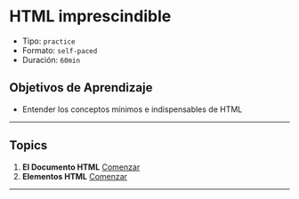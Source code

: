 # HTML imprescindible

- Tipo: `practice`
- Formato: `self-paced`
- Duración: `60min`

## Objetivos de Aprendizaje

- Entender los conceptos mínimos e indispensables de HTML

***

## Topics

1. **El Documento HTML**
   [Comenzar](https://lab.cs50.io/Laboratoria/admission-curriculum/rediseno-prework-fe/admission/03-prework/04-html-basics/01-document/)
2. **Elementos HTML**
   [Comenzar](https://lab.cs50.io/Laboratoria/admission-curriculum/rediseno-prework-fe/admission/03-prework/04-html-basics/02-elements/)

***
